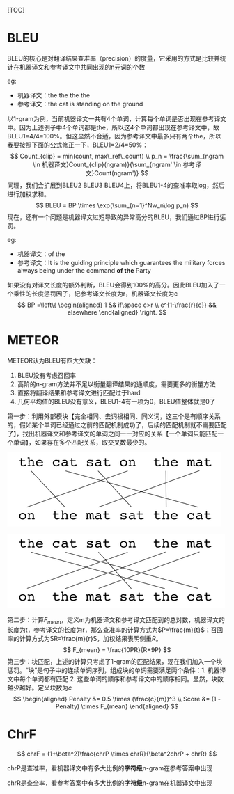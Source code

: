 [TOC]

# BLEU

BLEU的核心是对翻译结果查准率（precision）的度量，它采用的方式是比较并统计在机器译文和参考译文中共同出现的n元词的个数

eg:

- 机器译文：the the the the
- 参考译文：the cat is standing on the ground

以1-gram为例，当前机器译文一共有4个单词，计算每个单词是否出现在参考译文中。因为上述例子中4个单词都是the，所以这4个单词都出现在参考译文中，故BLEU1=4/4=100%。但这显然不合适，因为参考译文中最多只有两个the，所以我要按照下面的公式修正一下，BLEU1=2/4=50%：
$$
Count_{clip} = min(count, max\_ref\_count) \\
p_n = \frac{\sum_{ngram \in 机器译文}Count_{clip}(ngram)}{\sum_{ngram' \in 参考译文}Count(ngram')}
$$
同理，我们会扩展到BLEU2 BLEU3 BLEU4上，将BLEU1-4的查准率取log，然后进行加权求和。
$$
BLEU = BP \times \exp(\sum_{n=1}^Nw_n\log p_n)
$$
现在，还有一个问题是机器译文过短导致的异常高分的BLEU，我们通过BP进行惩罚。

eg:

- 机器译文：of the
- 参考译文：It is the guiding principle which guarantees the military forces always being under the command **of the** Party

如果没有对译文长度的额外判断，BLEU会得到100%的高分。因此BLEU加入了一个乘性的长度惩罚因子，记参考译文长度为r，机器译文长度为c
$$
BP =\left\{
\begin{aligned}
1 && if\space c>r \\
e^{1-\frac{r}{c}} && elsewhere
\end{aligned}
\right.
$$


# METEOR

METEOR认为BLEU有四大欠缺：

1. BLEU没有考虑召回率
2. 高阶的n-gram方法并不足以衡量翻译结果的通顺度，需要更多的衡量方法
3. 直接将翻译结果和参考译文进行匹配过于hard
4. 几何平均值的BLEU没有意义，BLEU1-4有一项为0，BLEU值整体就是0了

第一步：利用外部模块【完全相同、去词根相同、同义词，这三个是有顺序关系的，假如某个单词已经通过之前的匹配机制成功了，后续的匹配机制就不需要匹配了】，找出机器译文和参考译文的单词之间一一对应的关系【一个单词只能匹配一个单词】，如果存在多个匹配关系，取交叉数最少的。

![](meteor1.webp)

![](meteor2.webp)

第二步：计算$F_{mean}$，定义m为机器译文和参考译文匹配到的总对数，机器译文的长度为t，参考译文的长度为r，那么查准率的计算方式为$P=\frac{m}{t}$；召回率的计算方式为$R=\frac{m}{r}$，加权结果表明侧重$R$。
$$
F_{mean} = \frac{10PR}{R+9P}
$$
第三步：块匹配，上述的计算只考虑了1-gram的匹配结果，现在我们加入一个块惩罚。“块”是句子中的连续单词序列，组成块的单词需要满足两个条件：1. 机器译文中每个单词都有匹配 2. 这些单词的顺序和参考译文中的顺序相同。显然，块数越少越好。定义块数为$c$
$$
\begin{aligned}
Penalty &= 0.5 \times (\frac{c}{m})^3 \\
Score &= (1 - Penalty) \times F_{mean}
\end{aligned}
$$

# ChrF

$$
chrF = (1+\beta^2)\frac{chrP \times chrR}{\beta^2chrP + chrR}
$$

chrP是查准率，看机器译文中有多大比例的**字符级**n-gram在参考答案中出现

chrR是查全率，看参考答案中有多大比例的**字符级**n-gram在机器译文中出现


